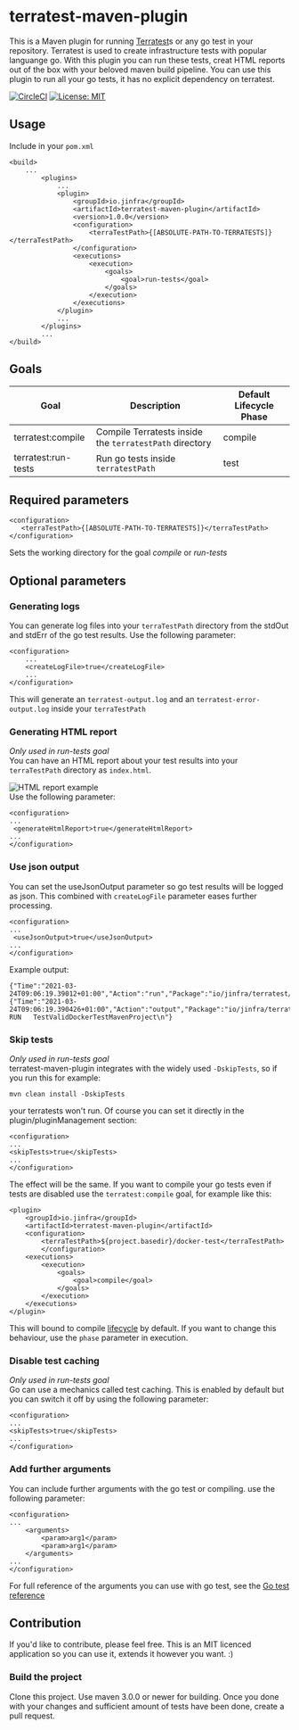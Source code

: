 # terratest-maven-plugin

This is a Maven plugin for running [Terratest](https://terratest.gruntwork.io)s or any go test in your repository.
Terratest is used to create infrastructure tests with popular languange go. With this plugin you can run these tests, creat HTML reports
out of the box with your beloved maven build pipeline.
You can use this plugin to run all your go tests, it has no explicit dependency on terratest.


[![CircleCI](https://circleci.com/gh/circleci/circleci-docs.svg?style=shield)](https://circleci.com/github/terratest-maven-plugin)
[![License: MIT](https://img.shields.io/badge/License-MIT-yellow.svg)](https://opensource.org/licenses/MIT)

## Usage
Include in your <code>pom.xml</code>

    <build>
        ...
            <plugins>
                ...
                <plugin>
                    <groupId>io.jinfra</groupId>
                    <artifactId>terratest-maven-plugin</artifactId>
                    <version>1.0.0</version>
                    <configuration>
                        <terraTestPath>{[ABSOLUTE-PATH-TO-TERRATESTS]}</terraTestPath>
                    </configuration>
                    <executions>
                        <execution>
                            <goals>
                                <goal>run-tests</goal>
                            </goals>
                        </execution>
                    </executions>
                </plugin>
                ...
            </plugins>
            ...
    </build>

## Goals

| Goal                                   | Description                                                        | Default Lifecycle Phase |
| ---------------------------------------| ------------------------------------------------------------------ | ----------------------- |
| terratest:compile                      | Compile Terratests inside the <code>terratestPath</code> directory |           compile       |                       
| terratest:run-tests                    | Run go tests inside <code>terratestPath</code>                     |           test          |

## Required parameters
    <configuration>
       <terraTestPath>{[ABSOLUTE-PATH-TO-TERRATESTS]}</terraTestPath>
    </configuration>
Sets the working directory for the goal <i>compile</i> or <i>run-tests</i>

## Optional parameters

### Generating logs
You can generate log files into your <code>terraTestPath</code> directory from the stdOut and stdErr of the go test results.
Use the following parameter:

    <configuration>
        ...
        <createLogFile>true</createLogFile>
        ...
    </configuration>
This will generate an <code>terratest-output.log</code> and an <code>terratest-error-output.log</code> inside your <code>terraTestPath</code>

### Generating HTML report
<i>Only used in run-tests goal</i><br>
You can have an HTML report about your test results into your <code>terraTestPath</code> directory as <code>index.html</code>.

![HTML report example](https://media.giphy.com/media/QbvoQSpDIZgR76DNyz/giphy.gif)
<br>Use the following parameter:

    <configuration>
    ...
     <generateHtmlReport>true</generateHtmlReport>
    ...
    </configuration>

### Use json output
You can set the useJsonOutput parameter so go test results will be logged as json. This combined with <code>createLogFile</code> parameter eases further processing.

    <configuration>
    ...
     <useJsonOutput>true</useJsonOutput>
    ...
    </configuration>

Example output:

    {"Time":"2021-03-24T09:06:19.39012+01:00","Action":"run","Package":"io/jinfra/terratest/maven/plugin/tests/m/v2","Test":"TestValidDockerTestMavenProject"}
    {"Time":"2021-03-24T09:06:19.390426+01:00","Action":"output","Package":"io/jinfra/terratest/maven/plugin/tests/m/v2","Test":"TestValidDockerTestMavenProject","Output":"=== RUN   TestValidDockerTestMavenProject\n"}

### Skip tests
<i>Only used in run-tests goal</i><br>
terratest-maven-plugin integrates with the widely used <code>-DskipTests</code>, so if you run this for example:

    mvn clean install -DskipTests
your terratests won't run.
Of course you can set it directly in the plugin/pluginManagement section:

    <configuration>
    ...
    <skipTests>true</skipTests>
    ...
    </configuration>
The effect will be the same. If you want to compile your go tests even if tests are disabled use the <code>terratest:compile</code> goal, for example like this:

    <plugin>
        <groupId>io.jinfra</groupId>
        <artifactId>terratest-maven-plugin</artifactId>
        <configuration>
            <terraTestPath>${project.basedir}/docker-test</terraTestPath>
            </configuration>
        <executions>
            <execution>
                <goals>
                    <goal>compile</goal>
                </goals>
            </execution>
        </executions>
    </plugin>
This will bound to compile [lifecycle](https://maven.apache.org/guides/introduction/introduction-to-the-lifecycle.html) by default.
If you want to change this behaviour, use the <code>phase</code> parameter in execution.

### Disable test caching
<i>Only used in run-tests goal</i><br>
Go can use a mechanics called test caching. This is enabled by default but you can switch it off by using the following parameter:

    <configuration>
    ...
    <skipTests>true</skipTests>
    ...
    </configuration>

### Add further arguments
You can include further arguments with the go test or compiling.
use the following parameter:

    <configuration>
    ...
        <arguments>
            <param>arg1</param>
            <param>arg1</param>
        </arguments>
    ...
    </configuration>
For full reference of the arguments you can use with go test, see the [Go test reference](https://golang.org/pkg/cmd/go/internal/test/)

## Contribution
If you'd like to contribute, please feel free. This is an MIT licenced application so you can use it, extends it however you want. :)

### Build the project
Clone this project.
Use maven 3.0.0 or newer for building.
Once you done with your changes and sufficient amount of tests have been done, create a pull request.


